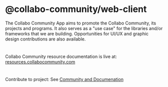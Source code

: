 # @collabo-community/web-client

The Collabo Community App aims to promote the Collabo Community, its projects and programs. It also serves as a "use case" for the libraries and/or frameworks that we are building. Opportunities for UI/UX and graphic design contributions are also available.

#

Collabo Community resource documentation is live at: [resources.collabocommunity.com](https://resources.collabocommunity.com)

#

Contribute to project: See [Community and Documenation](https://resources.collabocommunity.com/p/vmg4PL1ozeI435/Community-and-Documentation)

